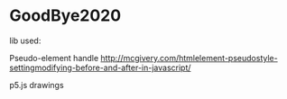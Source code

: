 # GoodBye2020
 

lib used:

Pseudo-element handle
http://mcgivery.com/htmlelement-pseudostyle-settingmodifying-before-and-after-in-javascript/

p5.js drawings
